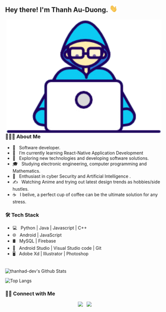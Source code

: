 <h2> Hey there! I'm Thanh Au-Duong. <img src="https://github.com/duongthanh3327/duongthanh3327/blob/main/Hi.gif" width="25"></h2>
<img align="right" alt="GIF" src="https://github.com/duongthanh3327/duongthanh3327/blob/main/gif2.gif" width="500"/>

<h3> 👨🏻‍💻 About Me </h3>

- 💼 &nbsp; Software developer.
- 🔭 &nbsp; I’m currently learning React-Native Application Development
- 🤔 &nbsp; Exploring new technologies and developing software solutions.
- 🎓 &nbsp; Studying electronic engineering, computer programming and Mathematics.
- 🌱 &nbsp; Enthusiast in cyber Security and Artificial Intelligence .
- ✍️ &nbsp; Watching Anime and trying out latest design trends as hobbies/side hustles.
- ☕ &nbsp; I belive, a perfect cup of coffee can be the ultimate solution for any stress. 

<h3>🛠 Tech Stack</h3>

- 💻 &nbsp; Python | Java | Javascript | C++  
- 🌐 &nbsp; Android | JavaScript 
- 🛢 &nbsp; MySQL | Firebase
- 🔧 &nbsp; Android Studio | Visual Studio code | Git
- 🖥 &nbsp; Adobe Xd | Illustrator | Photoshop

<br>

<img align="center" src="https://github-readme-stats.vercel.app/api?username=thanhad-dev&include_all_commits=true&count_private=true&show_icons=true&line_height=20&title_color=7A7ADB&icon_color=2234AE&text_color=D3D3D3&bg_color=0,000000,130F40" alt="thanhad-dev's Github Stats">

</br>

![Top Langs](https://github-readme-stats.vercel.app/api/top-langs?username=thanhad-dev&layout=compact&text_color=daf7dc&bg_color=151515)


<h3> 🤝🏻 Connect with Me </h3>

<p align="center">
&nbsp; <a href="https://facebook.com/au.duongthanh.27" target="_blank" rel="noopener noreferrer"><img src="https://img.icons8.com/plasticine/100/000000/facebook.png" width="50" /></a>  
&nbsp; <a href="mailto:thanhad.dev@gmail.com" target="_blank" rel="noopener noreferrer"><img src="https://img.icons8.com/plasticine/100/000000/gmail.png"  width="50" /></a>
</p>
